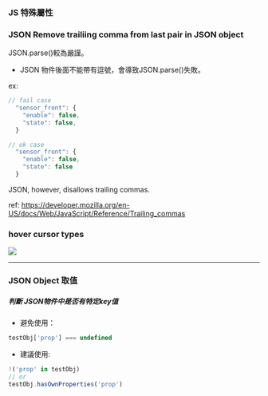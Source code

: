 ### JS 特殊屬性
### JSON Remove trailiing comma from last pair in JSON object 

JSON.parse()較為嚴謹。

* JSON 物件後面不能帶有逗號，會導致JSON.parse()失敗。


ex: 
```js
// fail case
  "sensor_front": {
    "enable": false,
    "state": false,
  }

// ok case
  "sensor_front": {
    "enable": false,
    "state": false
  }
```

JSON, however, disallows trailing commas.

ref: https://developer.mozilla.org/en-US/docs/Web/JavaScript/Reference/Trailing_commas

### hover cursor types
![](./docs/../../doc/hover_cursors.gif)

---
### JSON Object 取值
##### 判斷 JSON物件中是否有特定key值
* 避免使用：
```js
testObj['prop'] === undefined
```

* 建議使用:
```js
!('prop' in testObj)
// or
testObj.hasOwnProperties('prop')
```